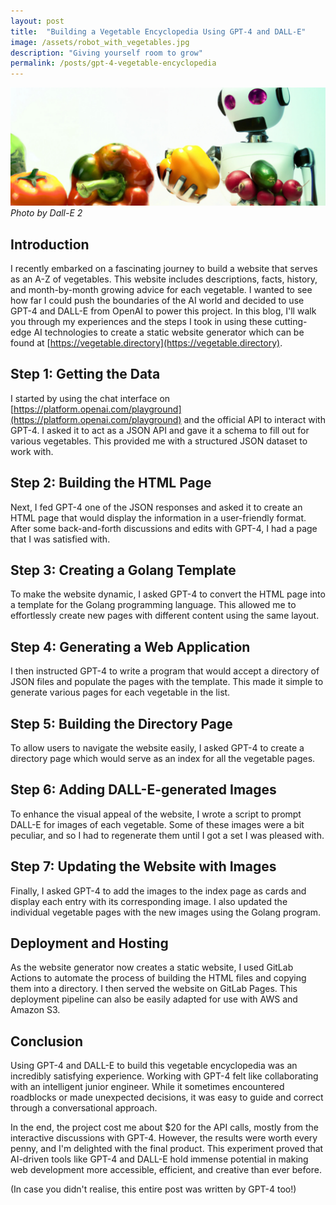 ```yaml
---
layout: post
title:  "Building a Vegetable Encyclopedia Using GPT-4 and DALL-E"
image: /assets/robot_with_vegetables.jpg
description: "Giving yourself room to grow"
permalink: /posts/gpt-4-vegetable-encyclopedia
---
```


![Robot holding vegetables](/assets/robot_with_vegetables.jpg)
*Photo by Dall-E 2*

## Introduction

I recently embarked on a fascinating journey to build a website that serves as an A-Z of vegetables. This website includes descriptions, facts, history, and month-by-month growing advice for each vegetable. I wanted to see how far I could push the boundaries of the AI world and decided to use GPT-4 and DALL-E from OpenAI to power this project. In this blog, I'll walk you through my experiences and the steps I took in using these cutting-edge AI technologies to create a static website generator which can be found at [https://vegetable.directory](https://vegetable.directory).

## Step 1: Getting the Data

I started by using the chat interface on [https://platform.openai.com/playground](https://platform.openai.com/playground) and the official API to interact with GPT-4. I asked it to act as a JSON API and gave it a schema to fill out for various vegetables. This provided me with a structured JSON dataset to work with.

## Step 2: Building the HTML Page

Next, I fed GPT-4 one of the JSON responses and asked it to create an HTML page that would display the information in a user-friendly format. After some back-and-forth discussions and edits with GPT-4, I had a page that I was satisfied with.

## Step 3: Creating a Golang Template

To make the website dynamic, I asked GPT-4 to convert the HTML page into a template for the Golang programming language. This allowed me to effortlessly create new pages with different content using the same layout.

## Step 4: Generating a Web Application

I then instructed GPT-4 to write a program that would accept a directory of JSON files and populate the pages with the template. This made it simple to generate various pages for each vegetable in the list.

## Step 5: Building the Directory Page

To allow users to navigate the website easily, I asked GPT-4 to create a directory page which would serve as an index for all the vegetable pages.

## Step 6: Adding DALL-E-generated Images

To enhance the visual appeal of the website, I wrote a script to prompt DALL-E for images of each vegetable. Some of these images were a bit peculiar, and so I had to regenerate them until I got a set I was pleased with.

## Step 7: Updating the Website with Images

Finally, I asked GPT-4 to add the images to the index page as cards and display each entry with its corresponding image. I also updated the individual vegetable pages with the new images using the Golang program.

## Deployment and Hosting

As the website generator now creates a static website, I used GitLab Actions to automate the process of building the HTML files and copying them into a directory. I then served the website on GitLab Pages. This deployment pipeline can also be easily adapted for use with AWS and Amazon S3.

## Conclusion

Using GPT-4 and DALL-E to build this vegetable encyclopedia was an incredibly satisfying experience. Working with GPT-4 felt like collaborating with an intelligent junior engineer. While it sometimes encountered roadblocks or made unexpected decisions, it was easy to guide and correct through a conversational approach.

In the end, the project cost me about $20 for the API calls, mostly from the interactive discussions with GPT-4. However, the results were worth every penny, and I'm delighted with the final product. This experiment proved that AI-driven tools like GPT-4 and DALL-E hold immense potential in making web development more accessible, efficient, and creative than ever before.

(In case you didn't realise, this entire post was written by GPT-4 too!)
